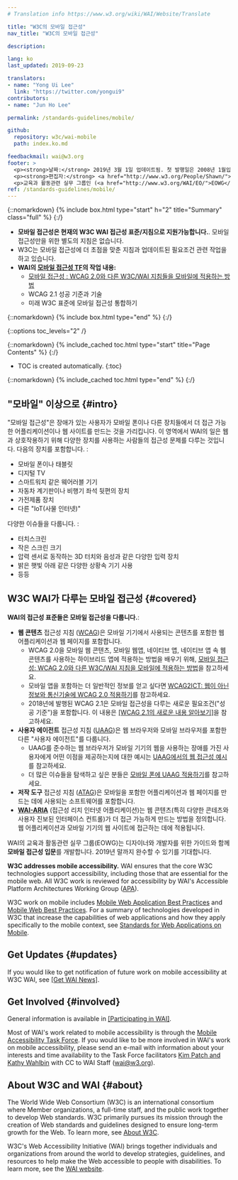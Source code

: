 ```yaml
---
# Translation info https://www.w3.org/wiki/WAI/Website/Translate

title: "W3C의 모바일 접근성"
nav_title: "W3C의 모바일 접근성"

description: 

lang: ko
last_updated: 2019-09-23

translators: 
- name: "Yong Ui Lee"
  link: "https://twitter.com/yongui9"
contributors:
- name: "Jun Ho Lee"

permalink: /standards-guidelines/mobile/

github:
  repository: w3c/wai-mobile
  path: index.ko.md

feedbackmail: wai@w3.org
footer: >
  <p><strong>날짜:</strong> 2019년 3월 1일 업데이트됨. 첫 발행일은 2008년 1월입니다.</p>
  <p><strong>편집자:</strong> <a href="http://www.w3.org/People/Shawn/">Shawn Lawton Henry</a>. 기여자: <a href="http://www.w3.org/People/Brewer/">Judy Brewer</a>.</p>
  <p>교육과 활동관련 실무 그룹인 (<a href="http://www.w3.org/WAI/EO/">EOWG</a>)의 지원을 받아 제작되었습니다.</p>
ref: /standards-guidelines/mobile/
---
```


{::nomarkdown}
{% include box.html type="start" h="2" title="Summary" class="full" %}
{:/}

-   **모바일 접근성은 현재의 W3C WAI 접근성 표준/지침으로 지원가능합니다.**. 모바일 접근성만을 위한 별도의 지침은 없습니다.
-   W3C는 모바일 접근성에 더 초점을 맞춘 지침과 업데이트된 필요조건 관련 작업을 하고 있습니다.
-   **WAI의 [모바일 접근성 TF](https://www.w3.org/WAI/GL/mobile-a11y-tf/)의 작업 내용:**
    -   [모바일 접근성 : WCAG 2.0와 다른 W3C/WAI 지침들을 모바일에 적용하는 방법](http://www.w3.org/TR/mobile-accessibility-mapping/)
    -   WCAG 2.1 성공 기준과 기술
    -   미래 W3C 표준에 모바일 접근성 통합하기

{::nomarkdown}
{% include box.html type="end" %}
{:/}


{::options toc_levels="2" /}

{::nomarkdown}
{% include_cached toc.html type="start" title="Page Contents" %}
{:/}

-   TOC is created automatically.
{:toc}

{::nomarkdown}
{% include_cached toc.html type="end" %}
{:/}

## "모바일" 이상으로 {#intro}

"모바일 접근성"은 장애가 있는 사용자가 모바일 폰이나 다른 장치들에서 더 접근 가능한 어플리케이션이나 웹 사이트를 만드는 것을 가리킵니다. 이 영역에서 WAI의 일은 웹과 상호작용하기 위해 다양한 장치를 사용하는 사람들의 접근성 문제를 다루는 것입니다. 다음의 장치를 포함합니다. :

-   모바일 폰이나 태블릿
-   디지털 TV
-   스마트워치 같은 웨어러블 기기
-   자동차 계기판이나 비행기 좌석 뒷편의 장치
-   가전제품 장치
-   다른 "IoT(사물 인터넷)"

다양한 이슈들을 다룹니다. :

-   터치스크린
-   작은 스크린 크기
-   압력 센서로 동작하는 3D 터치와 음성과 같은 다양한 입력 장치
-   밝은 햇빛 아래 같은 다양한 상황속 기기 사용
-   등등

## W3C WAI가 다루는 모바일 접근성 {#covered}

**WAI의 접근성 표준들은 모바일 접근성을 다룹니다.**:

-   **웹 콘텐츠** 접근성 지침 ([WCAG](/standards-guidelines/wcag/))은 모바일 기기에서 사용되는 콘텐츠를 포함한 웹 어플리케이션과 웹 페이지를 포함합니다.
    -   WCAG 2.0을 모바일 웹 콘텐츠, 모바일 웹앱, 네이티브 앱, 네이티브 앱 속 웹 콘텐츠를 사용하는 하이브리드 앱에 적용하는 방법을 배우기 위해, [모바일 접근성: WCAG 2.0와 다른 W3C/WAI 지침을 모바일에 적용하는 방법](http://www.w3.org/TR/mobile-accessibility-mapping/)을 참고하세요.
    -   모바일 앱을 포함하는 더 일반적인 정보를 얻고 싶다면 [WCAG2ICT: 웹이 아닌 정보와 통신기술에 WCAG 2.0 적용하기](http://www.w3.org/TR/wcag2ict/)를 참고하세요.
    -   2018년에 발행된 WCAG 2.1은 모바일 접근성을 다루는 새로운 필요조건("성공 기준")을 포함합니다. 이 내용은 [[WCAG 2.1의 새로운 내용 알아보기]](/standards-guidelines/wcag/new-in-21/)을 참고하세요.
-   **사용자 에이전트** 접근성 지침 ([UAAG](/standards-guidelines/uaag/))은 웹 브라우저와 모바일 브라우저를 포함한 다른 "사용자 에이전트"를 다룹니다.
    -   UAAG를 준수하는 웹 브라우저가 모바일 기기의 웹을 사용하는 장애를 가진 사용자에게 어떤 이점을 제공하는지에 대한 예시는 [UAAG에서의 웹 접근성 예시](http://www.w3.org/TR/IMPLEMENTING-UAAG20/mobile)를 참고하세요.
    -   더 많은 이슈들을 탐색하고 싶은 분들은 [모바일 폰에 UAAG 적용하기](http://www.w3.org/WAI/UA/work/wiki/Applying_UAAG_to_Mobile_Phones)를 참고하세요.
-   **저작 도구** 접근성 지침 ([ATAG](/standards-guidelines/atag/))은 모바일을 포함한 어플리케이션과 웹 페이지를 만드는 데에 사용되는 소프트웨어를 포함합니다.
-   **[WAI-ARIA](/standards-guidelines/aria/)** (접근성 리치 인터넷 어플리케이션)는 웹 콘텐츠(특히 다양한 콘테츠와 사용자 진보된 인터페이스 컨트롤)가 더 접근 가능하게 만드는 방법을 정의합니다. 웹 어플리케이션과 모바일 기기의 웹 사이트에 접근하는 데에 적용됩니다.

WAI의 교육과 활동관련 실무 그룹(EOWG)는 디자이너와 개발자를 위한 가이드와 함께 **모바일 접근성 입문**를 개발합니다. 2019년 말까지 완수할 수 있기를 기대합니다. 

**W3C addresses mobile accessibility.** WAI ensures that the core W3C technologies support accessibility, including those that are essential for the mobile web. All W3C work is reviewed for accessibility by WAI's Accessible Platform Architectures Working Group ([APA](https://www.w3.org/WAI/APA/)).

W3C work on mobile includes [Mobile Web Application Best Practices](http://www.w3.org/TR/mwabp/) and [Mobile Web Best Practices](http://www.w3.org/TR/mobile-bp/). For a summary of technologies developed in W3C that increase the capabilities of web applications and how they apply specifically to the mobile context, see [Standards for Web Applications on Mobile](http://www.w3.org/Mobile/mobile-web-app-state/).

## Get Updates {#updates}

If you would like to get notification of future work on mobile accessibility at W3C WAI, see [[Get WAI News]](/news/subscribe/).

## Get Involved {#involved}

General information is available in [[Participating in WAI]](/about/participating/).

Most of WAI's work related to mobile accessibility is through the [Mobile Accessibility Task Force](https://www.w3.org/WAI/GL/mobile-a11y-tf/). If you would like to be more involved in WAI's work on mobile accessibility, please send an e-mail with information about your interests and time availability to the Task Force facilitators [Kim Patch and Kathy Wahlbin](mailto:kathy@interactiveaccessibility.com,Kim@redstartsystems.com?cc=wai@w3.org,shadi@w3.org&subject=Mobile%20Accessibility%20Task%20Force%20Enquiry) with CC to WAI Staff (wai@w3.org).

## About W3C and WAI {#about}

The World Wide Web Consortium (W3C) is an international consortium where Member organizations, a full-time staff, and the public work together to develop Web standards. W3C primarily pursues its mission through the creation of Web standards and guidelines designed to ensure long-term growth for the Web. To learn more, see [About W3C](http://www.w3.org/Consortium/).

W3C's Web Accessibility Initiative (WAI) brings together individuals and organizations from around the world to develop strategies, guidelines, and resources to help make the Web accessible to people with disabilities. To learn more, see the [WAI website](http://www.w3.org/WAI/).
